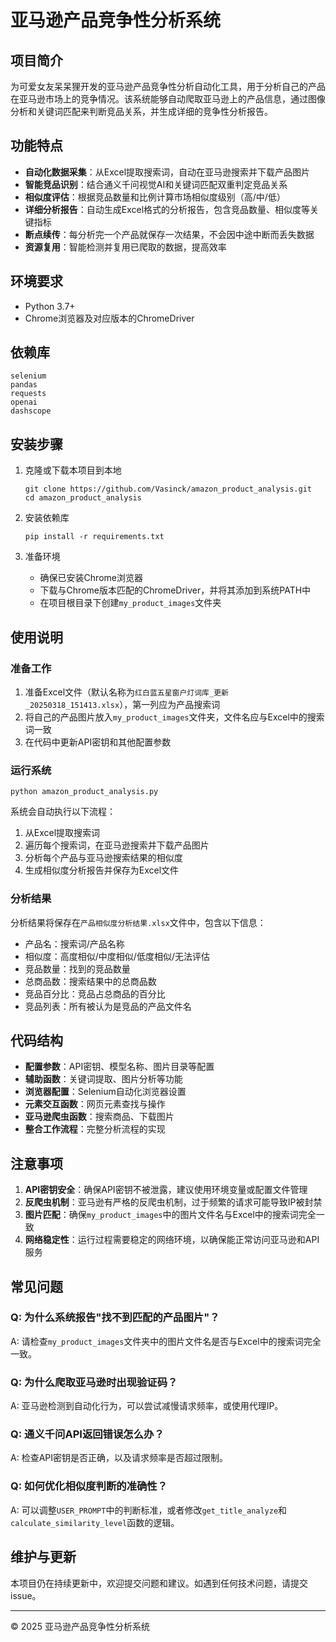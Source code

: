 # 亚马逊产品竞争性分析系统

## 项目简介

为可爱女友呆呆狸开发的亚马逊产品竞争性分析自动化工具，用于分析自己的产品在亚马逊市场上的竞争情况。该系统能够自动爬取亚马逊上的产品信息，通过图像分析和关键词匹配来判断竞品关系，并生成详细的竞争性分析报告。

## 功能特点

- **自动化数据采集**：从Excel提取搜索词，自动在亚马逊搜索并下载产品图片
- **智能竞品识别**：结合通义千问视觉AI和关键词匹配双重判定竞品关系
- **相似度评估**：根据竞品数量和比例计算市场相似度级别（高/中/低）
- **详细分析报告**：自动生成Excel格式的分析报告，包含竞品数量、相似度等关键指标
- **断点续传**：每分析完一个产品就保存一次结果，不会因中途中断而丢失数据
- **资源复用**：智能检测并复用已爬取的数据，提高效率

## 环境要求

- Python 3.7+
- Chrome浏览器及对应版本的ChromeDriver

## 依赖库

```
selenium
pandas
requests
openai
dashscope
```

## 安装步骤

1. 克隆或下载本项目到本地
   ```
   git clone https://github.com/Vasinck/amazon_product_analysis.git
   cd amazon_product_analysis
   ```

2. 安装依赖库
   ```
   pip install -r requirements.txt
   ```

3. 准备环境
   - 确保已安装Chrome浏览器
   - 下载与Chrome版本匹配的ChromeDriver，并将其添加到系统PATH中
   - 在项目根目录下创建`my_product_images`文件夹

## 使用说明

### 准备工作

1. 准备Excel文件（默认名称为`红白蓝五星窗户灯词库_更新_20250318_151413.xlsx`），第一列应为产品搜索词
2. 将自己的产品图片放入`my_product_images`文件夹，文件名应与Excel中的搜索词一致
3. 在代码中更新API密钥和其他配置参数

### 运行系统

```
python amazon_product_analysis.py
```

系统会自动执行以下流程：
1. 从Excel提取搜索词
2. 遍历每个搜索词，在亚马逊搜索并下载产品图片
3. 分析每个产品与亚马逊搜索结果的相似度
4. 生成相似度分析报告并保存为Excel文件

### 分析结果

分析结果将保存在`产品相似度分析结果.xlsx`文件中，包含以下信息：
- 产品名：搜索词/产品名称
- 相似度：高度相似/中度相似/低度相似/无法评估
- 竞品数量：找到的竞品数量
- 总商品数：搜索结果中的总商品数
- 竞品百分比：竞品占总商品的百分比
- 竞品列表：所有被认为是竞品的产品文件名

## 代码结构

- **配置参数**：API密钥、模型名称、图片目录等配置
- **辅助函数**：关键词提取、图片分析等功能
- **浏览器配置**：Selenium自动化浏览器设置
- **元素交互函数**：网页元素查找与操作
- **亚马逊爬虫函数**：搜索商品、下载图片
- **整合工作流程**：完整分析流程的实现

## 注意事项

1. **API密钥安全**：确保API密钥不被泄露，建议使用环境变量或配置文件管理
2. **反爬虫机制**：亚马逊有严格的反爬虫机制，过于频繁的请求可能导致IP被封禁
3. **图片匹配**：确保`my_product_images`中的图片文件名与Excel中的搜索词完全一致
4. **网络稳定性**：运行过程需要稳定的网络环境，以确保能正常访问亚马逊和API服务

## 常见问题

### Q: 为什么系统报告"找不到匹配的产品图片"？
A: 请检查`my_product_images`文件夹中的图片文件名是否与Excel中的搜索词完全一致。

### Q: 为什么爬取亚马逊时出现验证码？
A: 亚马逊检测到自动化行为，可以尝试减慢请求频率，或使用代理IP。

### Q: 通义千问API返回错误怎么办？
A: 检查API密钥是否正确，以及请求频率是否超过限制。

### Q: 如何优化相似度判断的准确性？
A: 可以调整`USER_PROMPT`中的判断标准，或者修改`get_title_analyze`和`calculate_similarity_level`函数的逻辑。

## 维护与更新

本项目仍在持续更新中，欢迎提交问题和建议。如遇到任何技术问题，请提交issue。

---

© 2025 亚马逊产品竞争性分析系统